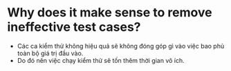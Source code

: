 # Why does it make sense to remove ineffective test cases?

-   Các ca kiểm thử không hiệu quả sẽ không đóng góp gì vào việc bao phủ toàn bộ giá trị đầu vào.
-   Do đó nên việc chạy kiểm thử sẽ tốn thêm thời gian vô ích.
